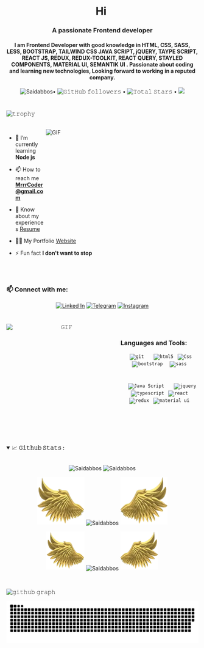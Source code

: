 
<h1 align="center">Hi <img style=" height: 70px;" src="https://emojipedia-us.s3.amazonaws.com/source/microsoft-teams/337/waving-hand_1f44b.png" alt=""> </h1>
 
<h3 align="center">A passionate Frontend developer</h3>
<h4 align="center" >I am Frontend Developer with good knowledge in HTML, CSS, SASS, LESS,  BOOTSTRAP, TAILWIND CSS JAVA SCRIPT,  jQUERY, TAYPE SCRIPT, REACT JS, REDUX, REDUX-TOOLKIT, REACT QUERY, STAYLED COMPONENTS, MATERIAL UI, SEMANTIK UI  . Passionate about coding and learning new technologies, Looking forward to working in a reputed company.  </h3>
<p align="center"> <img src="https://komarev.com/ghpvc/?username=saidabbasun&label=Profile%20views&color=0e75b6&style=flat" alt="Saidabbos" />• 
 <img alt="𝙶𝚒𝚝𝙷𝚞𝚋 𝚏𝚘𝚕𝚕𝚘𝚠𝚎𝚛𝚜" src="https://img.shields.io/github/followers/saidabbasun?label=Followers&style=social"> •
  <img src="https://img.shields.io/github/stars/saidabbasun?label=Stars" alt="𝚃𝚘𝚝𝚊𝚕 𝚂𝚝𝚊𝚛𝚜"> •
  <a href="https://github.com/sponsors/saidabbasun"><img src="https://img.shields.io/static/v1?label=Sponsor&message=%E2%9D%A4&logo=GitHub&color=%23fe8e86"/></a>
 </p>
 
#

![𝚝𝚛𝚘𝚙𝚑𝚢](https://github-profile-trophy.vercel.app/?username=JayantGoel001&column=9&margin-w=15&margin-h=15&no-bg=true&no-frame=true&theme=juicyfresh)

<br/>

<img align="right" height="250" width="400" alt="GIF" src="https://camo.githubusercontent.com/86a3b6db470f1a0429f7355c08d1edabf3d2c804/68747470733a2f2f6d69726f2e6d656469756d2e636f6d2f6d61782f313336302f312a495247486d69477361313673746564517649615a66772e676966"/>

- 🌱 I’m currently learning **Node js**

- 📫 How to reach me **MrrrCoder@gmail.com**

- 📄 Know about my experiences [Resume](https://drive.google.com/drive/u/0/folders/1cQEP9-aL1edmVAk22X2vkSejnwqV-itd)

- 👨‍💻 My Portfolio [Website](https://saidabbos.netlify.app) 

- ⚡ Fun fact **I don't want to stop**
<br/>

#

<h3 align="left"> 📫 Connect with me:</h3>
<p align='center'>
<a href="https://www.linkedin.com/in/saidabbasun" target="_blank"><img align="center" src="https://cdn-icons-png.flaticon.com/512/174/174857.png" alt="Linked In" height="40"/></a>
<a href="https://t.me/saidabbasun" target="_blank"><img align="center" src="https://img.icons8.com/color/48/000000/telegram-app--v1.png " alt="Telegram" height="60" /></a>
<a href="https://www.instagram.com/saidabbasun" target="_blank"><img align="center" src="https://img.icons8.com/3d-fluency/100/000000/instagram-new.png" alt="Instagram" height="60" /></a>

</p>


#

<p align="center">

<img align="left" height="300px" width="300px" alt="𝙶𝙸𝙵" src="https://camo.githubusercontent.com/3b7c592ede97b6138ffd4b1cc1541c2f3b11fd39/687474703a2f2f33312e6d656469612e74756d626c722e636f6d2f31376665613932306666333665663466356238373764353231366137616164392f74756d626c725f6d6f39786a65387a5a34317163626975666f315f313238302e676966"/>

<br/>
<h3 align="left">Languages and Tools:</h3>
<p align="center">
   <code> <img
      src="https://www.vectorlogo.zone/logos/git-scm/git-scm-icon.svg"
      alt="git"
      height="60"
    /></code>
 <code>   <img
      src="https://img.icons8.com/color/48/000000/html-5--v1.png"
      alt="html5"
      height="60"
    /></code>
   <code> <img
      src="https://img.icons8.com/color/48/000000/css3.png"
      alt="Css"
      height="60"
    /></code>
   <code>  <img
      src="https://img.icons8.com/color/48/000000/bootstrap.png"
      alt="bootstrap"
      height="60"
    /></code>
  <code>  <img
      src="https://img.icons8.com/color/48/000000/sass.png"
      alt="sass"
      height="60"
    /></code>

#

<p align="center">
   <code>  <img
      src="https://img.icons8.com/color/48/000000/javascript--v2.png"
      alt="Java Script  "
      height="60"
    /></code>
   <code> <img
      src="https://img.icons8.com/ios-filled/50/000000/jquery.png"
      alt="jquery"
      height="60"
    /></code>
  <code> <img
      src="https://img.icons8.com/color/48/000000/typescript.png"
      alt="typescript"
      height="60"
    /></code>
   <code> <img
      src="https://img.icons8.com/ultraviolet/40/000000/react--v2.png"
      alt="react"
      height="60"
    /></code>
   <code> <img
      src="https://img.icons8.com/color/48/000000/redux.png"
      alt="redux"
      height="60"
    /></code>
   <code> <img
      src="https://img.icons8.com/color/48/000000/material-ui.png"
      alt="material ui"
      height="60"
    /></code>
    </p>
    </p>
    </p>


<br/>
<br/>
<br/>

#


<details open="">
<summary>
  <g-emoji class="g-emoji" alias="chart_with_upwards_trend" fallback-src="https://github.githubassets.com/images/icons/emoji/unicode/1f4c8.png">📈</g-emoji>
  <strong>𝙶𝚒𝚝𝚑𝚞𝚋 𝚂𝚝𝚊𝚝𝚜 : </strong>
</summary>
<br/>
<p align="center">
<!-- <img height="150" width="150" src="WEBP/left.webp"> -->
<img  height="195px" width="400px" src="https://github-readme-stats.vercel.app/api/top-langs?username=saidabbasun&show_icons=true&locale=en&layout=compact&theme=radical" alt="Saidabbos " />
<img src="https://github-readme-stats.vercel.app/api?username=saidabbasun&show_icons=true&locale=en&theme=chartreuse-dark" alt="Saidabbos " />
<!-- <img height="150" width="150" src="WEBP/right.webp"> -->

 </p>

<p align="center">
<img height="125" width="125" src="WEBP/left.webp">
<img align="center" src="https://github-readme-stats.vercel.app/api?username=saidabbasun&show_icons=true&locale=en&theme=chartreuse-dark" alt="Saidabbos " />
<img height="125" width="125" src="WEBP/right.webp">

 </p>

<p align="center">
<img height="100" width="100" src="WEBP/left.webp">
<img align="center" src="https://github-readme-streak-stats.herokuapp.com/?user=saidabbasun&theme=radical" alt="Saidabbos" />


<img height="100" width="100" src="WEBP/right.webp">

 </p>
<!-- <p align="center">
    <img align="center" src="https://github-readme-stats.vercel.app/api?username=JayantGoel001&show_icons=true&hide_border=true&title_color=94b4a4&amp&icon_color=FFFFFF&amp&text_color=FFFFFF&amp&bg_color=000000&count_private=true&include_all_commits=true"/>
    <img align="center" height="195px" src="https://github-readme-stats.vercel.app/api/top-langs/?username=JayantGoel001&text_color=FFFFFF&bg_color=000000&title_color=94b4a4&langs_count=15&layout=compact&hide_border=true" />
</p> -->
</details>
<br/>

![𝚐𝚒𝚝𝚑𝚞𝚋 𝚐𝚛𝚊𝚙𝚑](https://activity-graph.herokuapp.com/graph?username=saidabbasun&theme=react-dark&hide_border=true&area=true)

![𝙶𝚒𝚝𝚑𝚞𝚋 𝙲𝚘𝚗𝚝𝚛𝚒𝚋𝚞𝚝𝚒𝚘𝚗 𝙶𝚛𝚊𝚙𝚑](github-contribution-grid-snake.svg)